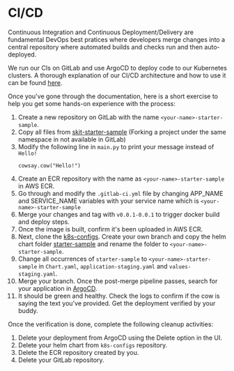 # CI/CD 

Continuous Integration and Continuous Deployment/Delivery are fundamental DevOps best pratices where developers merge changes into a central repository where automated builds and checks run and then auto-deployed. 

We run our CIs on GitLab and use ArgoCD to deploy code to our Kubernetes clusters. 
A thorough explanation of our CI/CD architecture and how to use it can be found [here](https://outline.skit.ai/doc/build-and-deploy-using-cicd-TQrnrCpBox).

Once you've gone through the documentation, here is a short exercise to help you get some hands-on experience with the process:

1. Create a new repository on GitLab with the name `<your-name>-starter-sample`.
2. Copy all files from [skit-starter-sample](https://gitlab.com/vernacularai/starter-sample) (Forking a project under the same namespace in not available in GitLab)
3. Modify the following line in `main.py` to print your message instead of `Hello!`
    ```
    cowsay.cow("Hello!")
    ```
4. Create an ECR repository with the name as `<your-name>-starter-sample` in AWS ECR.
5. Go through and modify the `.gitlab-ci.yml` file by changing APP_NAME and SERVICE_NAME variables with your service name which is `<your-name>-starter-sample`
6. Merge your changes and tag with `v0.0.1-0.0.1` to trigger docker build and deploy steps.
7. Once the image is built, confirm it's been uploaded in AWS ECR. 
8. Next, clone the [k8s-configs](https://gitlab.com/vernacularai/kubernetes/k8s-configs). Create your own branch and copy the helm chart folder [starter-sample](link) and rename the folder to `<your-name>-starter-sample`.
9. Change all occurrences of `starter-sample` to `<your-name>-starter-sample` in `Chart.yaml`, `application-staging.yaml` and `values-staging.yaml`.
10. Merge your branch.  Once the post-merge pipeline passes, search for your application in [ArgoCD](https://argocd.vernacular.ai). 
11. It should be green and healthy. Check the logs to confirm if the cow is saying the text you've provided. Get the deployment verified by your buddy. 

Once the verification is done, complete the following cleanup activities:
1. Delete your deployment from ArgoCD using the Delete option in the UI.
2. Delete your helm chart from `k8s-configs` repository.
3. Delete the ECR repository created by you. 
4. Delete your GitLab repository. 
